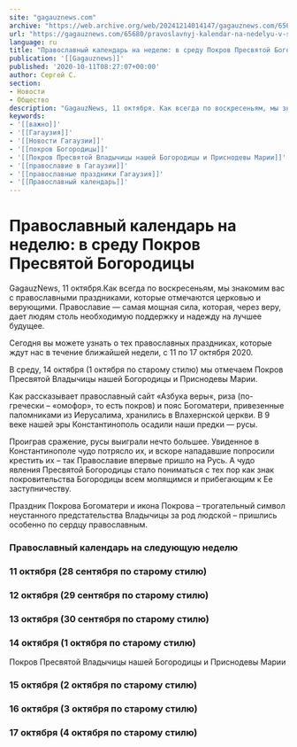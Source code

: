 ```yaml
---
site: "gagauznews.com"
archive: "https://web.archive.org/web/20241214014147/gagauznews.com/65680/pravoslavnyj-kalendar-na-nedelyu-v-sredu-pokrov-presvyatoj-bogoroditsy.html"
url: "https://gagauznews.com/65680/pravoslavnyj-kalendar-na-nedelyu-v-sredu-pokrov-presvyatoj-bogoroditsy.html"
language: ru
title: "Православный календарь на неделю: в среду Покров Пресвятой Богородицы"
publication: '[[Gagauznews]]'
published: '2020-10-11T08:27:07+00:00'
author: Сергей С.
section:
- Новости
- Общество
description: "GagauzNews, 11 октября. Как всегда по воскресеньям, мы знакомим вас с православными праздниками, которые отмечаются церковью и верующими. Православие — самая мощная сила, которая, через веру, дает людям столь необходимую поддержку и надежду на лучшее будущее. Сегодня вы можете узнать о тех православных праздниках, которые ждут нас в течение ближайшей недели, с 11 по 17 октября 2020. В среду, 14 октября (1 октября по старому стилю) мы отмечаем Покров Пресвятой Владычицы нашей Богородицы и Приснодевы Марии. Как рассказывает православный сайт «Азбука веры«, риза (по-гречески – «омофор», то есть покров) и пояс Богоматери, привезенные паломниками из Иерусалима, хранились в Влахернской церкви. […]"
keywords:
- '[[важно]]'
- '[[Гагаузия]]'
- '[[Новости Гагаузии]]'
- '[[покров Богородицы]]'
- '[[Покров Пресвятой Владычицы нашей Богородицы и Приснодевы Марии]]'
- '[[православие в Гагаузии]]'
- '[[православные праздники Гагаузия]]'
- '[[Православный календарь]]'
---
```


# Православный календарь на неделю: в среду Покров Пресвятой Богородицы

GagauzNews, 11 октября.Как всегда по воскресеньям, мы знакомим вас с православными праздниками, которые отмечаются церковью и верующими. Православие — самая мощная сила, которая, через веру, дает людям столь необходимую поддержку и надежду на лучшее будущее.

Сегодня вы можете узнать о тех православных праздниках, которые ждут нас в течение ближайшей недели, с 11 по 17 октября 2020.

В среду, 14 октября (1 октября по старому стилю) мы отмечаем Покров Пресвятой Владычицы нашей Богородицы и Приснодевы Марии.

Как рассказывает православный сайт «Азбука веры«, риза (по-гречески – «омофор», то есть покров) и пояс Богоматери, привезенные паломниками из Иерусалима, хранились в Влахернской церкви. В 9 веке нашей эры Константинополь осадили наши предки — русы.

Проиграв сражение, русы выиграли нечто большее. Увиденное в Константинополе чудо потрясло их, и вскоре нападавшие попросили крестить их – так Православие впервые пришло на Русь. А чудо явления Пресвятой Богородицы стало пониматься с тех пор как знак покровительства Богородицы всем молящимся и прибегающим к Ее заступничеству.

Праздник Покрова Богоматери и икона Покрова – трогательный символ неустанного предстательства Владычицы за род людской – пришлись особенно по сердцу православным.

### Православный календарь на следующую неделю

### 11 октября (28 сентября по старому стилю)

### 12 октября (29 сентября по старому стилю)

### 13 октября (30 сентября по старому стилю)

### 14 октября (1 октября по старому стилю)

Покров Пресвятой Владычицы нашей Богородицы и Приснодевы Марии

### 15 октября (2 октября по старому стилю)

### 16 октября (3 октября по старому стилю)

### 17 октября (4 октября по старому стилю)